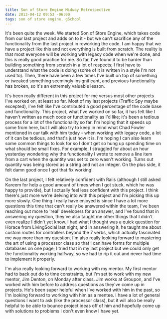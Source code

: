 ```yaml
---
title: Son of Store Engine Midway Retrospective
date: 2013-04-12 09:53 -06:00
tags: son of store engine, gSchool
---
```


It's been quite the week.  We started Son of Store Engine, which takes code from our last project and adds on to it - but we can't sacrifice any of the functionality from the last project in reworking the code.  I am happy that we have a project like this and not everything is built from scratch.  The reality is that most everyone will be working with legacy code when we're done, and this is really good practice for me.  So far, I've found it to be harder than building something from scratch in a lot of respects; I first have to understand what the code is doing (some of it is written in a style I'm not used to).  Then, there have been a few times I've built on top of something or tweaked something seemingly insignificant, and previous functionality has broken, so it's an extremely valuable lesson.

It's been really different in this project for me versus most other projects I've worked on, at least so far.  Most of my last projects (Traffic Spy maybe excepted), I've felt like I've contributed a good percentage of the code base and functionality.  This project, what I've worked on so far, it has felt like I haven't written as much code or functionality as I'd like; it's been a tedious process for a lot of the functionality so far.  I'm hoping that it speeds up some from here, but I will also try to keep in mind what Chad Fowler mentioned in our talk with him today - when working with legacy code, a lot of it can be tedious, and that's just how it is.  I'm hoping I can also learn some common things to look for so I don't get so hung up spending time on what should be small fixes.  For example, I struggled for about an hour yesterday wondering why the functionality I wrote to remove a line item from a cart when the quantity was set to zero wasn't working.  Turns out quantity was being stored as a string and not an integer.  On the plus side, it felt damn good once I got that fix working!

On the last project, I felt relatively confident with Rails (although I still asked Kareem for help a good amount of times when I got stuck, which he was happy to provide), but I actually feel less confident with this project.  I think there's just more we're delving into with this project and I'm picking this up more slowly.  One thing I really have enjoyed is since I have a lot more questions this time that can't really be answered within the team, I've been reaching out more to 'real' developers for an answer, and I've found that in answering my question, they've also taught me other things that I didn't even realize I didn't yet know.  I had what I thought was a quick question for Horace from LivingSocial last night, and in answering it, he taught me about custom routes for controllers beyond the 7 verbs, which actually fascinated me way more than my question.  I'm also really looking forward to mastering the art of using a processor class so that I can have forms for multiple databases on one page; I tried that in my last project but we could only get the functionality working halfway, so we had to rip it out and never had time to implement it properly.

I'm also really looking forward to working with my mentor.  My first mentor had to back out do to time constraints, but I'm set to work with my new mentor, Jim Denton, on Monday after class.  Jim works at Groupon, and I've worked with him before to address questions as they've come up in projects.  He's been super helpful when I've worked with him in the past, so I'm looking forward to working with him as a mentee.  I have a lot of general questions I want to ask (like the processor class), but it will also be really helpful to be able to bounce project ideas off of him and hopefully come up with solutions to problems I don't even know I have yet.